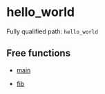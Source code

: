 # hello_world

Fully qualified path: `hello_world`

## Free functions

- [main](./hello_world-main.md)

- [fib](./hello_world-fib.md)

